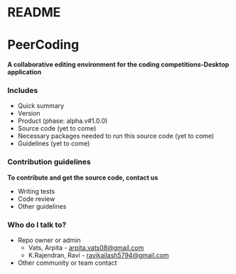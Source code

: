 # README #

# PeerCoding
**A collaborative editing environment for the coding competitions-Desktop application**

### Includes ###

* Quick summary
* Version
* Product (phase: alpha.v#1.0.0)
* Source code (yet to come)
* Necessary packages needed to run this source code (yet to come)
* Guidelines (yet to come)


### Contribution guidelines ###

**To contribute and get the source code, contact us**
* Writing tests
* Code review
* Other guidelines

### Who do I talk to? ###

* Repo owner or admin
    * Vats, Arpita -  arpita.vats08@gmail.com
    * K.Rajendran, Ravi - ravikailash5794@gmail.com
* Other community or team contact
